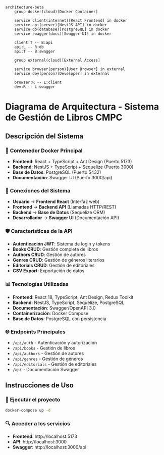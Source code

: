 ```mermaid
architecture-beta
    group docker(cloud)[Docker Container]

    service client(internet)[React Frontend] in docker
    service api(server)[NestJS API] in docker
    service db(database)[PostgreSQL] in docker
    service swagger(docs)[Swagger UI] in docker

    client:T -- B:api
    api:L -- R:db
    api:T -- B:swagger

    group external(cloud)[External Access]

    service browser(person)[User Browser] in external
    service dev(person)[Developer] in external

    browser:R -- L:client
    dev:R -- L:swagger
```

# Diagrama de Arquitectura - Sistema de Gestión de Libros CMPC

## Descripción del Sistema

### 🐳 **Contenedor Docker Principal**

- **Frontend**: React + TypeScript + Ant Design (Puerto 5173)
- **Backend**: NestJS + TypeScript + Sequelize (Puerto 3000)
- **Base de Datos**: PostgreSQL (Puerto 5432)
- **Documentación**: Swagger UI (Puerto 3000/api)

### 🔗 **Conexiones del Sistema**

- **Usuario** → **Frontend React** (Interfaz web)
- **Frontend** → **Backend API** (Llamadas HTTP/REST)
- **Backend** → **Base de Datos** (Sequelize ORM)
- **Desarrollador** → **Swagger UI** (Documentación API)

### 🛡️ **Características de la API**

- **Autenticación JWT**: Sistema de login y tokens
- **Books CRUD**: Gestión completa de libros
- **Authors CRUD**: Gestión de autores
- **Genres CRUD**: Gestión de géneros literarios
- **Editorials CRUD**: Gestión de editoriales
- **CSV Export**: Exportación de datos

### 📊 **Tecnologías Utilizadas**

- **Frontend**: React 18, TypeScript, Ant Design, Redux Toolkit
- **Backend**: NestJS, TypeScript, Sequelize, PostgreSQL
- **Documentación**: Swagger/OpenAPI 3.0
- **Containerización**: Docker Compose
- **Base de Datos**: PostgreSQL con persistencia

### 🌐 **Endpoints Principales**

- `/api/auth` - Autenticación y autorización
- `/api/books` - Gestión de libros
- `/api/authors` - Gestión de autores
- `/api/genres` - Gestión de géneros
- `/api/editorials` - Gestión de editoriales
- `/api` - Documentación Swagger

## Instrucciones de Uso

### 🚀 **Ejecutar el proyecto**

```bash
docker-compose up -d
```

### 🔍 **Acceder a los servicios**

- **Frontend**: http://localhost:5173
- **API**: http://localhost:3000
- **Swagger**: http://localhost:3000/api
